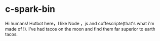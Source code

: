 # c-spark-bin
Hi humans!
Hutbot here，I like Node ，js and coffescripte(that's what i'm made of !).
I've had tacos on the moon and find them far superior to earth tacos.
